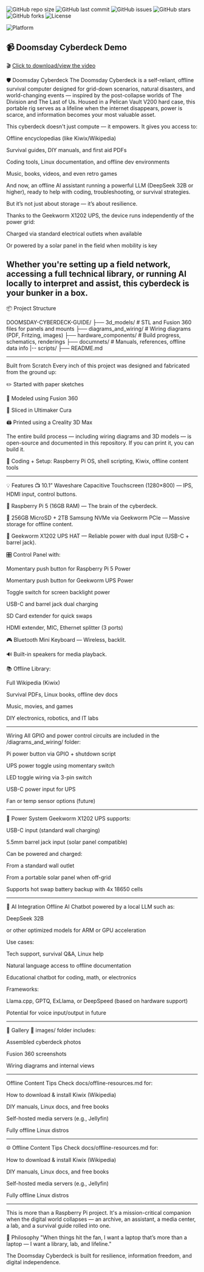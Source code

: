 ![GitHub repo size](https://img.shields.io/github/repo-size/EzioDEVio/Doomsday-Cyberdeck)
![GitHub last commit](https://img.shields.io/github/last-commit/EzioDEVio/Doomsday-Cyberdeck)
![GitHub issues](https://img.shields.io/github/issues/EzioDEVio/Doomsday-Cyberdeck)
![GitHub stars](https://img.shields.io/github/stars/EzioDEVio/Doomsday-Cyberdeck?style=social)
![GitHub forks](https://img.shields.io/github/forks/EzioDEVio/Doomsday-Cyberdeck?style=social)
![License](https://img.shields.io/github/license/EzioDEVio/Doomsday-Cyberdeck)

![Platform](https://img.shields.io/badge/platform-Raspberry%20Pi-red?logo=raspberrypi)


## 📹 Doomsday Cyberdeck Demo


🎬 [Click to download/view the video](diagrams_and_wiring/Doomsday-cyberdeck.mp4)


🛡️ Doomsday Cyberdeck
The Doomsday Cyberdeck is a self-reliant, offline survival computer designed for grid-down scenarios, natural disasters, and world-changing events — inspired by the post-collapse worlds of The Division and The Last of Us. Housed in a Pelican Vault V200 hard case, this portable rig serves as a lifeline when the internet disappears, power is scarce, and information becomes your most valuable asset.

This cyberdeck doesn't just compute — it empowers. It gives you access to:

Offline encyclopedias (like Kiwix/Wikipedia)

Survival guides, DIY manuals, and first aid PDFs

Coding tools, Linux documentation, and offline dev environments

Music, books, videos, and even retro games

And now, an offline AI assistant running a powerful LLM (DeepSeek 32B or higher), ready to help with coding, troubleshooting, or survival strategies.

But it’s not just about storage — it’s about resilience.

Thanks to the Geekworm X1202 UPS, the device runs independently of the power grid:

Charged via standard electrical outlets when available

Or powered by a solar panel in the field when mobility is key

Whether you're setting up a field network, accessing a full technical library, or running AI locally to interpret and assist, this cyberdeck is your bunker in a box.
---
📦 Project Structure

DOOMSDAY-CYBERDECK-GUIDE/
├── 3d_models/           # STL and Fusion 360 files for panels and mounts
├── diagrams_and_wiring/              # Wiring diagrams (PDF, Fritzing, images)
├── hardware_components/              # Build progress, schematics, renderings
├── documnets/                # Manuals, references, offline data info
|-- scripts/
├── README.md

---
Built from Scratch
Every inch of this project was designed and fabricated from the ground up:

✏️ Started with paper sketches

🧩 Modeled using Fusion 360

🧱 Sliced in Ultimaker Cura

🖨️ Printed using a Creality 3D Max

The entire build process — including wiring diagrams and 3D models — is open-source and documented in this repository. If you can print it, you can build it.

🧠 Coding + Setup: Raspberry Pi OS, shell scripting, Kiwix, offline content tools

---
💡 Features
📺 10.1” Waveshare Capacitive Touchscreen (1280×800) — IPS, HDMI input, control buttons.

🧠 Raspberry Pi 5 (16GB RAM) — The brain of the cyberdeck.

💾 256GB MicroSD + 2TB Samsung NVMe via Geekworm PCIe — Massive storage for offline content.

🔋 Geekworm X1202 UPS HAT — Reliable power with dual input (USB-C + barrel jack).

🎛️ Control Panel with:

Momentary push button for Raspberry Pi 5 Power

Momentary push button for Geekworm UPS Power

Toggle switch for screen backlight power

USB-C and barrel jack dual charging

SD Card extender for quick swaps

HDMI extender, MIC, Ethernet splitter (3 ports)

🎮 Bluetooth Mini Keyboard — Wireless, backlit.

🔊 Built-in speakers for media playback.

📚 Offline Library:

Full Wikipedia (Kiwix)

Survival PDFs, Linux books, offline dev docs

Music, movies, and games

DIY electronics, robotics, and IT labs

---

 Wiring
All GPIO and power control circuits are included in the /diagrams_and_wiring/ folder:

Pi power button via GPIO + shutdown script

UPS power toggle using momentary switch

LED toggle wiring via 3-pin switch

USB-C power input for UPS

Fan or temp sensor options (future)

---
🔋 Power System
Geekworm X1202 UPS supports:

USB-C input (standard wall charging)

5.5mm barrel jack input (solar panel compatible)

Can be powered and charged:

From a standard wall outlet

From a portable solar panel when off-grid

Supports hot swap battery backup with 4x 18650 cells

---

🧠 AI Integration
Offline AI Chatbot powered by a local LLM such as:

DeepSeek 32B

or other optimized models for ARM or GPU acceleration

Use cases:

Tech support, survival Q&A, Linux help

Natural language access to offline documentation

Educational chatbot for coding, math, or electronics

Frameworks:

Llama.cpp, GPTQ, ExLlama, or DeepSpeed (based on hardware support)

Potential for voice input/output in future

---
📸 Gallery
📂 images/ folder includes:

Assembled cyberdeck photos

Fusion 360 screenshots

Wiring diagrams and internal views

---

 Offline Content Tips
Check docs/offline-resources.md for:

How to download & install Kiwix (Wikipedia)

DIY manuals, Linux docs, and free books

Self-hosted media servers (e.g., Jellyfin)

Fully offline Linux distros

---

🌐 Offline Content Tips
Check docs/offline-resources.md for:

How to download & install Kiwix (Wikipedia)

DIY manuals, Linux docs, and free books

Self-hosted media servers (e.g., Jellyfin)

Fully offline Linux distros

---
This is more than a Raspberry Pi project. It's a mission-critical companion when the digital world collapses — an archive, an assistant, a media center, a lab, and a survival guide rolled into one.


🧠 Philosophy
"When things hit the fan, I want a laptop that’s more than a laptop — I want a library, lab, and lifeline."

The Doomsday Cyberdeck is built for resilience, information freedom, and digital independence.

